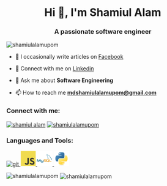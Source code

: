 <h1 align="center">Hi 👋, I'm Shamiul Alam</h1>
<h3 align="center">A passionate software engineer</h3>

<p align="left"> <img src="https://komarev.com/ghpvc/?username=shamiulalamupom&label=Profile%20views&color=0e75b6&style=flat" alt="shamiulalamupom" /> </p>

- 📝 I occasionally write articles on [Facebook](https://www.fb.me/shamiulalam74S)

- 💬 Connect with me on [Linkedin](https://www.linkedin.com/in/shamiulalamupom/)

- 💬 Ask me about **Software Engineering**

- 📫 How to reach me **mdshamiulalamupom@gmail.com**

<h3 align="left">Connect with me:</h3>
<p align="left">
  <a href="https://fb.com/shamiul alam" target="blank"><img align="center" src="https://raw.githubusercontent.com/rahuldkjain/github-profile-readme-generator/master/src/images/icons/Social/facebook.svg" alt="shamiul alam" height="30" width="40" /></a>
  <a href="https://instagram.com/shamiulalamupom" target="blank"><img align="center" src="https://raw.githubusercontent.com/rahuldkjain/github-profile-readme-generator/master/src/images/icons/Social/instagram.svg" alt="shamiulalamupom" height="30" width="40" /></a>
</p>

<h3 align="left">Languages and Tools:</h3>
<p align="left"> 
  <a href="https://git-scm.com/" target="_blank" rel="noreferrer">
    <img src="https://www.vectorlogo.zone/logos/git-scm/git-scm-icon.svg" alt="git" width="40" height="40"/>
  </a> 
  <a href="https://developer.mozilla.org/en-US/docs/Web/JavaScript" target="_blank" rel="noreferrer"> 
    <img src="https://raw.githubusercontent.com/devicons/devicon/master/icons/javascript/javascript-original.svg" alt="javascript" width="40" height="40"/> 
  </a> 
  <a href="https://www.mysql.com/" target="_blank" rel="noreferrer"> 
    <img src="https://raw.githubusercontent.com/devicons/devicon/master/icons/mysql/mysql-original-wordmark.svg" alt="mysql" width="40" height="40"/> 
  </a> 
  <a href="https://www.python.org" target="_blank" rel="noreferrer"> 
    <img src="https://raw.githubusercontent.com/devicons/devicon/master/icons/python/python-original.svg" alt="python" width="40" height="40"/> 
  </a> 
</p>

<p><img align="left" src="https://github-readme-stats.vercel.app/api/top-langs?username=shamiulalamupom&show_icons=true&locale=en&layout=compact" alt="shamiulalamupom" /></p>

<p>&nbsp;<img align="center" src="https://github-readme-stats.vercel.app/api?username=shamiulalamupom&show_icons=true&locale=en" alt="shamiulalamupom" /></p>
